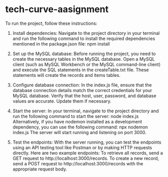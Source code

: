 # tech-curve-aasignment


To run the project, follow these instructions:

1. Install dependencies: Navigate to the project directory in your terminal and run the following command to install the required dependencies mentioned in the package.json file:
npm install

2. Set up the MySQL database: Before running the project, you need to create the necessary tables in the MySQL database. Open a MySQL client (such as MySQL Workbench or the MySQL command-line client) and execute the SQL statements in the createTable.txt file. These statements will create the records and items tables.

3. Configure database connection: In the index.js file, ensure that the database connection details match the correct credentials for your MySQL database. Verify that the host, user, password, and database values are accurate. Update them if necessary.

4. Start the server: In your terminal, navigate to the project directory and run the following command to start the server:
node index.js
Alternatively, if you have nodemon installed as a development dependency, you can use the following command:
npx nodemon index.js
The server will start running and listening on port 3000.

5. Test the endpoints: With the server running, you can test the endpoints using an API testing tool like Postman or by making HTTP requests directly. Here are two example endpoints:
To retrieve all records, send a GET request to http://localhost:3000/records.
To create a new record, send a POST request to http://localhost:3000/records with the appropriate request body.
